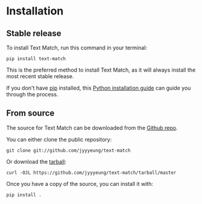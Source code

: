 # Installation

## Stable release

To install Text Match, run this command in your
terminal:

``` console
pip install text-match
```

This is the preferred method to install Text Match, as it will always install the most recent stable release.

If you don't have [pip][] installed, this [Python installation guide][]
can guide you through the process.

## From source

The source for Text Match can be downloaded from
the [Github repo][].

You can either clone the public repository:

``` console
git clone git://github.com/jyyyeung/text-match
```

Or download the [tarball][]:

``` console
curl -OJL https://github.com/jyyyeung/text-match/tarball/master
```

Once you have a copy of the source, you can install it with:

``` console
pip install .
```

  [pip]: https://pip.pypa.io
  [Python installation guide]: http://docs.python-guide.org/en/latest/starting/installation/
  [Github repo]: https://github.com/%7B%7B%20cookiecutter.github_username%20%7D%7D/%7B%7B%20cookiecutter.project_slug%20%7D%7D
  [tarball]: https://github.com/%7B%7B%20cookiecutter.github_username%20%7D%7D/%7B%7B%20cookiecutter.project_slug%20%7D%7D/tarball/master
